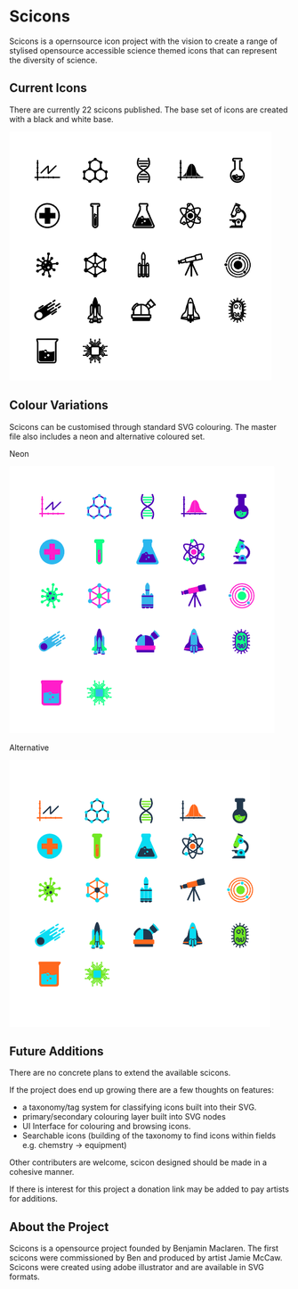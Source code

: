 # Scicons

Scicons is a opernsource icon project with the vision to create a range of stylised opensource accessible science themed icons that can represent the diversity of science.

## Current Icons
There are currently 22 scicons published. The base set of icons are created with a black and white base.

![All Current Icons](/all_scicons_BW.PNG)

## Colour Variations

Scicons can be customised through standard SVG colouring. The master file also includes a neon and alternative coloured set.

Neon

![Neon Current Icons](/all_icons_neon.PNG)

Alternative

![Other Current Icons](/all_scicons_other.PNG)


## Future Additions

There are no concrete plans to extend the available scicons. 

If the project does end up growing there are a few thoughts on features:
* a taxonomy/tag system for classifying icons built into their SVG.
* primary/secondary colouring layer built into SVG nodes
* UI Interface for colouring and browsing icons.
* Searchable icons (building of the taxonomy to find icons within fields e.g. chemstry -> equipment)

Other contributers are welcome, scicon designed should be made in a cohesive manner.

If there is interest for this project a donation link may be added to pay artists for additions.

## About the Project
Scicons is a opensource project founded by Benjamin Maclaren. The first scicons were commissioned by Ben and produced by artist Jamie McCaw. Scicons were created using adobe illustrator and are available in SVG formats.
